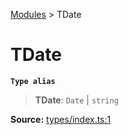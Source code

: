 [Modules](index.md) > TDate

# TDate

**`Type alias`**

> **TDate**: `Date` \| `string`

**Source:** [types/index.ts:1](https://github.com/teplostanski/tictic/blob/d4837e1/src/types/index.ts#L1)
